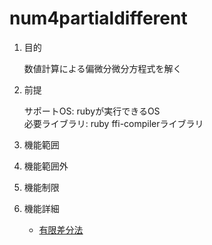 num4partialdifferent
====================
1. 目的

    数値計算による偏微分微分方程式を解く

1. 前提

   サポートOS: rubyが実行できるOS  
   必要ライブラリ:  ruby ffi-compilerライブラリ  

1. 機能範囲

1. 機能範囲外

1. 機能制限

1. 機能詳細
    * [有限差分法](finiteDiffMethod.md)


